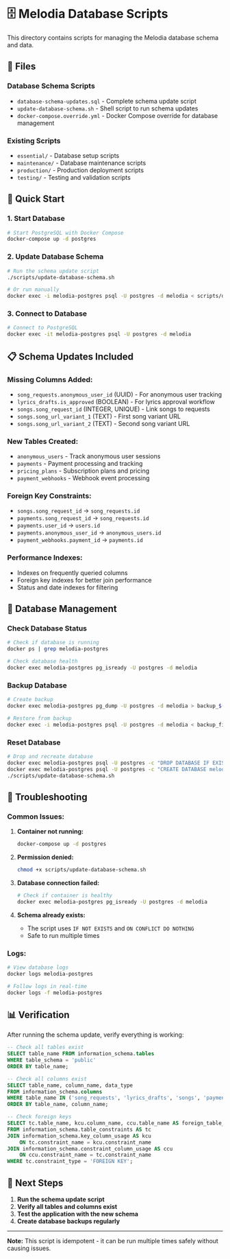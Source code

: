# 🗄️ Melodia Database Scripts

This directory contains scripts for managing the Melodia database schema and data.

## 📁 Files

### **Database Schema Scripts**
- `database-schema-updates.sql` - Complete schema update script
- `update-database-schema.sh` - Shell script to run schema updates
- `docker-compose.override.yml` - Docker Compose override for database management

### **Existing Scripts**
- `essential/` - Database setup scripts
- `maintenance/` - Database maintenance scripts
- `production/` - Production deployment scripts
- `testing/` - Testing and validation scripts

## 🚀 Quick Start

### **1. Start Database**
```bash
# Start PostgreSQL with Docker Compose
docker-compose up -d postgres
```

### **2. Update Database Schema**
```bash
# Run the schema update script
./scripts/update-database-schema.sh

# Or run manually
docker exec -i melodia-postgres psql -U postgres -d melodia < scripts/database-schema-updates.sql
```

### **3. Connect to Database**
```bash
# Connect to PostgreSQL
docker exec -it melodia-postgres psql -U postgres -d melodia
```

## 📋 Schema Updates Included

### **Missing Columns Added:**
- `song_requests.anonymous_user_id` (UUID) - For anonymous user tracking
- `lyrics_drafts.is_approved` (BOOLEAN) - For lyrics approval workflow
- `songs.song_request_id` (INTEGER, UNIQUE) - Link songs to requests
- `songs.song_url_variant_1` (TEXT) - First song variant URL
- `songs.song_url_variant_2` (TEXT) - Second song variant URL

### **New Tables Created:**
- `anonymous_users` - Track anonymous user sessions
- `payments` - Payment processing and tracking
- `pricing_plans` - Subscription plans and pricing
- `payment_webhooks` - Webhook event processing

### **Foreign Key Constraints:**
- `songs.song_request_id` → `song_requests.id`
- `payments.song_request_id` → `song_requests.id`
- `payments.user_id` → `users.id`
- `payments.anonymous_user_id` → `anonymous_users.id`
- `payment_webhooks.payment_id` → `payments.id`

### **Performance Indexes:**
- Indexes on frequently queried columns
- Foreign key indexes for better join performance
- Status and date indexes for filtering

## 🔧 Database Management

### **Check Database Status**
```bash
# Check if database is running
docker ps | grep melodia-postgres

# Check database health
docker exec melodia-postgres pg_isready -U postgres -d melodia
```

### **Backup Database**
```bash
# Create backup
docker exec melodia-postgres pg_dump -U postgres -d melodia > backup_$(date +%Y%m%d_%H%M%S).sql

# Restore from backup
docker exec -i melodia-postgres psql -U postgres -d melodia < backup_file.sql
```

### **Reset Database**
```bash
# Drop and recreate database
docker exec melodia-postgres psql -U postgres -c "DROP DATABASE IF EXISTS melodia;"
docker exec melodia-postgres psql -U postgres -c "CREATE DATABASE melodia;"
./scripts/update-database-schema.sh
```

## 🐛 Troubleshooting

### **Common Issues:**

1. **Container not running:**
   ```bash
   docker-compose up -d postgres
   ```

2. **Permission denied:**
   ```bash
   chmod +x scripts/update-database-schema.sh
   ```

3. **Database connection failed:**
   ```bash
   # Check if container is healthy
   docker exec melodia-postgres pg_isready -U postgres -d melodia
   ```

4. **Schema already exists:**
   - The script uses `IF NOT EXISTS` and `ON CONFLICT DO NOTHING`
   - Safe to run multiple times

### **Logs:**
```bash
# View database logs
docker logs melodia-postgres

# Follow logs in real-time
docker logs -f melodia-postgres
```

## 📊 Verification

After running the schema update, verify everything is working:

```sql
-- Check all tables exist
SELECT table_name FROM information_schema.tables 
WHERE table_schema = 'public' 
ORDER BY table_name;

-- Check all columns exist
SELECT table_name, column_name, data_type 
FROM information_schema.columns 
WHERE table_name IN ('song_requests', 'lyrics_drafts', 'songs', 'payments')
ORDER BY table_name, column_name;

-- Check foreign keys
SELECT tc.table_name, kcu.column_name, ccu.table_name AS foreign_table_name
FROM information_schema.table_constraints AS tc
JOIN information_schema.key_column_usage AS kcu
    ON tc.constraint_name = kcu.constraint_name
JOIN information_schema.constraint_column_usage AS ccu
    ON ccu.constraint_name = tc.constraint_name
WHERE tc.constraint_type = 'FOREIGN KEY';
```

## 🎯 Next Steps

1. **Run the schema update script**
2. **Verify all tables and columns exist**
3. **Test the application with the new schema**
4. **Create database backups regularly**

---

**Note:** This script is idempotent - it can be run multiple times safely without causing issues.